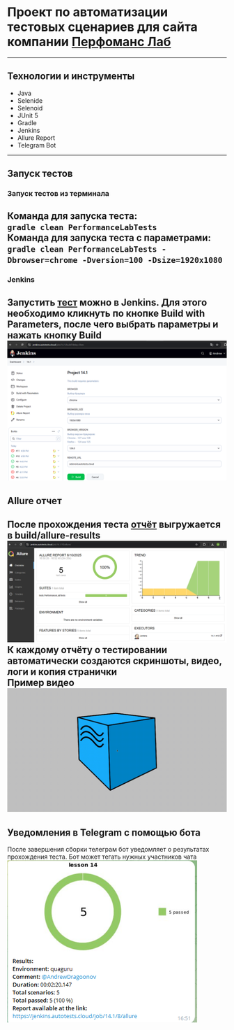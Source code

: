 # Проект по автоматизации тестовых сценариев для сайта компании [Перфоманс Лаб](https://www.performance-lab.ru/)
---

## Технологии и инструменты

- Java
- Selenide
- Selenoid
- JUnit 5
- Gradle
- Jenkins
- Allure Report
- Telegram Bot

---

## Запуск тестов

### Запуск тестов из терминала

Команда для запуска теста:  
`gradle clean PerformanceLabTests`  
Команда для запуска теста с параметрами:  
`gradle clean PerformanceLabTests -Dbrowser=chrome -Dversion=100 -Dsize=1920x1080`
---

### Jenkins

Запустить [тест](https://jenkins.autotests.cloud/job/14.1/) можно в Jenkins.
Для этого необходимо кликнуть по кнопке **Build with Parameters**, после чего
выбрать параметры и нажать кнопку **Build**
<img src="media/report_media/jenkins_build.png" alt="Jenkins" width="834"/>
---

## Allure отчет

После прохождения
теста [отчёт](https://jenkins.autotests.cloud/job/14.1/10/allure/) выгружается в
**build/allure-results**
<img src="media/report_media/allure_report.png"/>
К каждому отчёту о тестировании автоматически создаются скриншоты, видео, логи и
копия странички  
Пример
видео <img src="media/report_media/video_report.gif"/>
---

## Уведомления в Telegram с помощью бота

После завершения сборки телеграм бот уведомляет о результатах прохождения теста.
Бот может тегать нужных участников чата
<img src="media/report_media/tg_report.png"/>